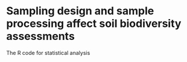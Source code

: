 # Sampling design and sample processing affect soil biodiversity assessments
The R code for statistical analysis
